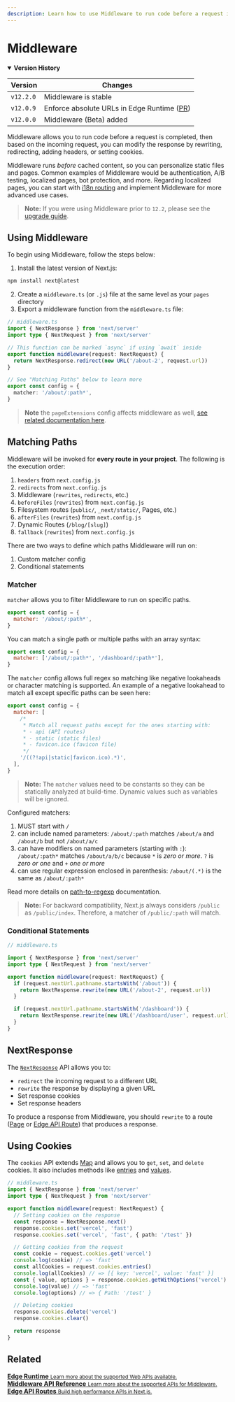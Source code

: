 ```yaml
---
description: Learn how to use Middleware to run code before a request is completed.
---
```


# Middleware

<details open>
<summary><b>Version History</b></summary>

| Version   | Changes                                                                                    |
| --------- | ------------------------------------------------------------------------------------------ |
| `v12.2.0` | Middleware is stable                                                                       |
| `v12.0.9` | Enforce absolute URLs in Edge Runtime ([PR](https://github.com/vercel/next.js/pull/33410)) |
| `v12.0.0` | Middleware (Beta) added                                                                    |

</details>

Middleware allows you to run code before a request is completed, then based on the incoming request, you can modify the response by rewriting, redirecting, adding headers, or setting cookies.

Middleware runs _before_ cached content, so you can personalize static files and pages. Common examples of Middleware would be authentication, A/B testing, localized pages, bot protection, and more. Regarding localized pages, you can start with [i18n routing](/docs/advanced-features/i18n-routing) and implement Middleware for more advanced use cases.

> **Note:** If you were using Middleware prior to `12.2`, please see the [upgrade guide](https://nextjs.org/docs/messages/middleware-upgrade-guide).

## Using Middleware

To begin using Middleware, follow the steps below:

1. Install the latest version of Next.js:

```bash
npm install next@latest
```

2. Create a `middleware.ts` (or `.js`) file at the same level as your `pages` directory
3. Export a middleware function from the `middleware.ts` file:

```typescript
// middleware.ts
import { NextResponse } from 'next/server'
import type { NextRequest } from 'next/server'

// This function can be marked `async` if using `await` inside
export function middleware(request: NextRequest) {
  return NextResponse.redirect(new URL('/about-2', request.url))
}

// See "Matching Paths" below to learn more
export const config = {
  matcher: '/about/:path*',
}
```

> **Note** the `pageExtensions` config affects middleware as well, [see related documentation here](/docs/api-reference/next.config.js/custom-page-extensions.md).

## Matching Paths

Middleware will be invoked for **every route in your project**. The following is the execution order:

1. `headers` from `next.config.js`
2. `redirects` from `next.config.js`
3. Middleware (`rewrites`, `redirects`, etc.)
4. `beforeFiles` (`rewrites`) from `next.config.js`
5. Filesystem routes (`public/`, `_next/static/`, Pages, etc.)
6. `afterFiles` (`rewrites`) from `next.config.js`
7. Dynamic Routes (`/blog/[slug]`)
8. `fallback` (`rewrites`) from `next.config.js`

There are two ways to define which paths Middleware will run on:

1. Custom matcher config
2. Conditional statements

### Matcher

`matcher` allows you to filter Middleware to run on specific paths.

```js
export const config = {
  matcher: '/about/:path*',
}
```

You can match a single path or multiple paths with an array syntax:

```js
export const config = {
  matcher: ['/about/:path*', '/dashboard/:path*'],
}
```

The `matcher` config allows full regex so matching like negative lookaheads or character matching is supported. An example of a negative lookahead to match all except specific paths can be seen here:

```js
export const config = {
  matcher: [
    /*
     * Match all request paths except for the ones starting with:
     * - api (API routes)
     * - static (static files)
     * - favicon.ico (favicon file)
     */
    '/((?!api|static|favicon.ico).*)',
  ],
}
```

> **Note:** The `matcher` values need to be constants so they can be statically analyzed at build-time. Dynamic values such as variables will be ignored.

Configured matchers:

1. MUST start with `/`
1. can include named parameters: `/about/:path` matches `/about/a` and `/about/b` but not `/about/a/c`
1. can have modifiers on named parameters (starting with `:`): `/about/:path*` matches `/about/a/b/c` because `*` is _zero or more_. `?` is _zero or one_ and `+` _one or more_
1. can use regular expression enclosed in parenthesis: `/about/(.*)` is the same as `/about/:path*`

Read more details on [path-to-regexp](https://github.com/pillarjs/path-to-regexp#path-to-regexp-1) documentation.

> **Note:** For backward compatibility, Next.js always considers `/public` as `/public/index`. Therefore, a matcher of `/public/:path` will match.

### Conditional Statements

```typescript
// middleware.ts

import { NextResponse } from 'next/server'
import type { NextRequest } from 'next/server'

export function middleware(request: NextRequest) {
  if (request.nextUrl.pathname.startsWith('/about')) {
    return NextResponse.rewrite(new URL('/about-2', request.url))
  }

  if (request.nextUrl.pathname.startsWith('/dashboard')) {
    return NextResponse.rewrite(new URL('/dashboard/user', request.url))
  }
}
```

## NextResponse

The [`NextResponse`](#nextresponse) API allows you to:

- `redirect` the incoming request to a different URL
- `rewrite` the response by displaying a given URL
- Set response cookies
- Set response headers

To produce a response from Middleware, you should `rewrite` to a route ([Page](/docs/basic-features/pages.md) or [Edge API Route](/docs/api-routes/edge-api-routes.md)) that produces a response.

## Using Cookies

The `cookies` API extends [Map](https://developer.mozilla.org/en-US/docs/Web/JavaScript/Reference/Global_Objects/Map) and allows you to `get`, `set`, and `delete` cookies. It also includes methods like [entries](https://developer.mozilla.org/en-US/docs/Web/JavaScript/Reference/Global_Objects/Map/entries) and [values](https://developer.mozilla.org/en-US/docs/Web/JavaScript/Reference/Global_Objects/Map/entries).

```typescript
// middleware.ts
import { NextResponse } from 'next/server'
import type { NextRequest } from 'next/server'

export function middleware(request: NextRequest) {
  // Setting cookies on the response
  const response = NextResponse.next()
  response.cookies.set('vercel', 'fast')
  response.cookies.set('vercel', 'fast', { path: '/test' })

  // Getting cookies from the request
  const cookie = request.cookies.get('vercel')
  console.log(cookie) // => 'fast'
  const allCookies = request.cookies.entries()
  console.log(allCookies) // => [{ key: 'vercel', value: 'fast' }]
  const { value, options } = response.cookies.getWithOptions('vercel')
  console.log(value) // => 'fast'
  console.log(options) // => { Path: '/test' }

  // Deleting cookies
  response.cookies.delete('vercel')
  response.cookies.clear()

  return response
}
```

## Related

<div class="card">
  <a href="/docs/api-reference/edge-runtime.md">
    <b>Edge Runtime</b>
    <small>Learn more about the supported Web APIs available.</small>
  </a>
</div>

<div class="card">
  <a href="/docs/api-reference/next/server.md">
    <b>Middleware API Reference</b>
    <small>Learn more about the supported APIs for Middleware.</small>
  </a>
</div>

<div class="card">
  <a href="/docs/api-routes/edge-api-routes.md">
    <b>Edge API Routes</b>
    <small>Build high performance APIs in Next.js. </small>
  </a>
</div>
